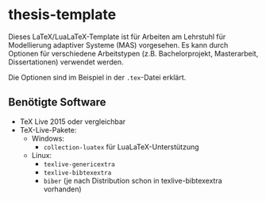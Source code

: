 # thesis-template

Dieses LaTeX/LuaLaTeX-Template ist für Arbeiten am Lehrstuhl für Modellierung adaptiver Systeme (MAS) vorgesehen. Es kann durch Optionen für verschiedene Arbeitstypen (z.B. Bachelorprojekt, Masterarbeit, Dissertationen) verwendet werden.

Die Optionen sind im Beispiel in der `.tex`-Datei erklärt.

## Benötigte Software

- TeX Live 2015 oder vergleichbar
- TeX-Live-Pakete:
	- Windows:
		- `collection-luatex` für LuaLaTeX-Unterstützung
	- Linux:
		- `texlive-genericextra`
		- `texlive-bibtexextra`
		- `biber` (je nach Distribution schon in texlive-bibtexextra vorhanden)
